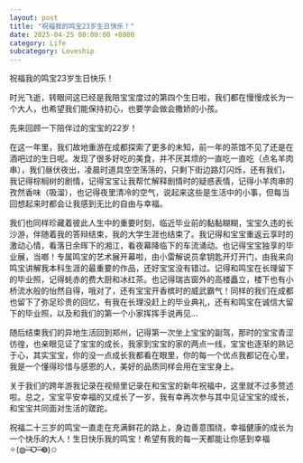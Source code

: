 ```yaml
---
layout: post
title: "祝福我的鸣宝23岁生日快乐！"
date: 2025-04-25 00:00:00 +0800
category: Life
subcategory: Loveship
---
```


祝福我的鸣宝23岁生日快乐！

时光飞逝，转眼间这已经是我陪宝宝度过的第四个生日啦，我们都在慢慢成长为一个大人，也希望我们能保持初心，也要学会做会撒娇的小孩。

先来回顾一下陪伴过的宝宝的22岁！

在这一年里，我们故地重游在成都探索了更多的未知，前一年的茶馆不见了还是在酒吧过的生日呢。发现了很多好吃的美食，并不厌其烦的一直吃一直吃（点名羊肉串），我们昼伏夜出，凌晨时道具空空荡荡的，只剩下街边路灯闪烁，还有我们，我记得棕榈树的剧情，记得宝宝让我帮忙解释剧情时的疑惑表情，记得小羊肉串的孜然香味（吸溜），也记得夜里清冷的空气，说起来这些是生活中的小事，但每当回想起来时都会让我感到无比的自由与幸福。

我们也同样珍藏着彼此人生中的重要时刻，临近毕业前的黏黏糊糊，宝宝久违的长沙游，伴随着我的答辩结束，我的大学生涯也结束了。我记得和宝宝重返云享时的激动心情，看落日余晖下的湘江，看夜幕降临下的车流涌动。也记得宝宝独享的毕业展，当啷！专属鸣宝的艺术展开幕啦，由小雷解说员拿钥匙开灯开门，由我来向鸣宝讲解我本科生涯的最重要的作品，还好宝宝没有错过。记得和鸣宝在长理留下的毕业照，记得蚝赤的费大厨和冰红茶。也记得瑞吉窗外的高楼矗立，楼下也有小桥流水般的怡然自得，哦对了，还有宝宝开香槟时的威武霸气！同样的我们在成都也留下了弥足珍贵的回忆，有我在长理没赶上的毕业典礼，还有和鸣宝在诚信大留下的毕业照，以及和我们的第一个小家挥挥手说再见…

随后结束我们的异地生活回到郑州，记得第一次坐上宝宝的副驾，那时的宝宝青涩彷徨，也亲眼见证了宝宝的成长，我家到宝宝的家的两点一线，宝宝也逐渐的熟记于心，其实宝宝，你的没一点成长我都看在眼里，你的每一个优点我都记在心里，我是一个懂得珍惜与感恩的人，美好的品质同样会用在宝宝身上。

关于我们的跨年游我记录在视频里记录在和宝宝的新年祝福中，这里就不过多赘述啦。总之，宝宝平安幸福的又成长了一岁，我有幸再次参与其中见证宝宝的成长，和宝宝共同面对生活的蹉跎。

祝福二十三岁的鸣宝一直走在充满鲜花的路上，身边善意围绕，幸福健康的成长为一个快乐的大人！生日快乐我的鸣宝！希望有我的每一天都能让你感到幸福✧(◍˃̶˃̶ᗜ˂̶˂̶◍)✩